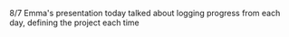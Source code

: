 
8/7 
Emma's presentation today talked about logging progress from each day, defining the project each time